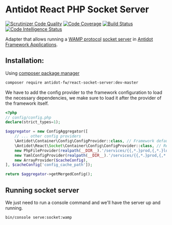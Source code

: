 # Antidot React PHP Socket Server

[![Scrutinizer Code Quality](https://scrutinizer-ci.com/g/antidot-framework/react-socket-server/badges/quality-score.png?b=master)](https://scrutinizer-ci.com/g/antidot-framework/react-socket-server/?branch=master)
[![Code Coverage](https://scrutinizer-ci.com/g/antidot-framework/react-socket-server/badges/coverage.png?b=master)](https://scrutinizer-ci.com/g/antidot-framework/react-socket-server/?branch=master)
[![Build Status](https://scrutinizer-ci.com/g/antidot-framework/react-socket-server/badges/build.png?b=master)](https://scrutinizer-ci.com/g/antidot-framework/react-socket-server/build-status/master)
[![Code Intelligence Status](https://scrutinizer-ci.com/g/antidot-framework/react-socket-server/badges/code-intelligence.svg?b=master)](https://scrutinizer-ci.com/code-intelligence)

Adapter that allows running a [WAMP protocol](https://wamp-proto.org) [socket server](http://socketo.me/docs/wamp) in 
[Antidot Framework Applications](https://github.com/antidot-framework/antidot-starter).

## Installation:

Using [composer package manager](https://getcomposer.org/download/)

````bash
composer require antidot-fw/react-socket-server:dev-master
````

We have to add the config provider to the framework configuration to load the necessary dependencies, we make sure to 
load it after the provider of the framework itself.

````php
<?php
// config/config.php
declare(strict_types=1);

$aggregator = new ConfigAggregator([
    // ... other config providers
    \Antidot\Container\Config\ConfigProvider::class, // Framework default config provider
    \Antidot\React\Socket\Container\Config\ConfigProvider::class, // React Application config provider
    new PhpFileProvider(realpath(__DIR__).'/services/{{,*.}prod,{,*.}local,{,*.}dev}.php'),
    new YamlConfigProvider(realpath(__DIR__).'/services/{{,*.}prod,{,*.}local,{,*.}dev}.yaml'),
    new ArrayProvider($cacheConfig),
], $cacheConfig['config_cache_path']);

return $aggregator->getMergedConfig();
````

## Running socket server

We just need to run a console command and we'll have the server up and running.

````bash
bin/console serve:socket:wamp
````
